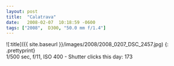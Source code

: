 ```yaml
---
layout: post
title:  "Calatrava"
date:   2008-02-07  10:18:59 -0600
tags: ["2008",  D300, "50.0 mm f/1.4"]
---
```

![:title]({{ site.baseurl }}/images/2008/2008_0207_DSC_2457.jpg)
{: .prettyprint}   
1/500 sec, f/11, ISO 400 - Shutter clicks this day: 173